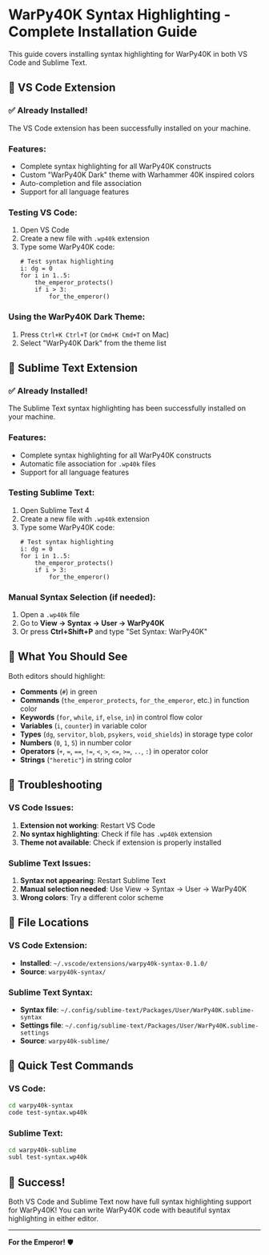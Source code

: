 # WarPy40K Syntax Highlighting - Complete Installation Guide

This guide covers installing syntax highlighting for WarPy40K in both VS Code and Sublime Text.

## 🎨 VS Code Extension

### ✅ **Already Installed!**
The VS Code extension has been successfully installed on your machine.

### **Features:**
- Complete syntax highlighting for all WarPy40K constructs
- Custom "WarPy40K Dark" theme with Warhammer 40K inspired colors
- Auto-completion and file association
- Support for all language features

### **Testing VS Code:**
1. Open VS Code
2. Create a new file with `.wp40k` extension
3. Type some WarPy40K code:
   ```warpy40k
   # Test syntax highlighting
   i: dg = 0
   for i in 1..5:
       the_emperor_protects()
       if i > 3:
           for_the_emperor()
   ```

### **Using the WarPy40K Dark Theme:**
1. Press `Ctrl+K Ctrl+T` (or `Cmd+K Cmd+T` on Mac)
2. Select "WarPy40K Dark" from the theme list

## 🎨 Sublime Text Extension

### ✅ **Already Installed!**
The Sublime Text syntax highlighting has been successfully installed on your machine.

### **Features:**
- Complete syntax highlighting for all WarPy40K constructs
- Automatic file association for `.wp40k` files
- Support for all language features

### **Testing Sublime Text:**
1. Open Sublime Text 4
2. Create a new file with `.wp40k` extension
3. Type some WarPy40K code:
   ```warpy40k
   # Test syntax highlighting
   i: dg = 0
   for i in 1..5:
       the_emperor_protects()
       if i > 3:
           for_the_emperor()
   ```

### **Manual Syntax Selection (if needed):**
1. Open a `.wp40k` file
2. Go to **View → Syntax → User → WarPy40K**
3. Or press **Ctrl+Shift+P** and type "Set Syntax: WarPy40K"

## 🎯 **What You Should See**

Both editors should highlight:
- **Comments** (`#`) in green
- **Commands** (`the_emperor_protects`, `for_the_emperor`, etc.) in function color
- **Keywords** (`for`, `while`, `if`, `else`, `in`) in control flow color
- **Variables** (`i`, `counter`) in variable color
- **Types** (`dg`, `servitor`, `blob`, `psykers`, `void_shields`) in storage type color
- **Numbers** (`0`, `1`, `5`) in number color
- **Operators** (`+`, `=`, `==`, `!=`, `<`, `>`, `<=`, `>=`, `..`, `:`) in operator color
- **Strings** (`"heretic"`) in string color

## 🔧 **Troubleshooting**

### VS Code Issues:
1. **Extension not working**: Restart VS Code
2. **No syntax highlighting**: Check if file has `.wp40k` extension
3. **Theme not available**: Check if extension is properly installed

### Sublime Text Issues:
1. **Syntax not appearing**: Restart Sublime Text
2. **Manual selection needed**: Use View → Syntax → User → WarPy40K
3. **Wrong colors**: Try a different color scheme

## 📁 **File Locations**

### VS Code Extension:
- **Installed**: `~/.vscode/extensions/warpy40k-syntax-0.1.0/`
- **Source**: `warpy40k-syntax/`

### Sublime Text Syntax:
- **Syntax file**: `~/.config/sublime-text/Packages/User/WarPy40K.sublime-syntax`
- **Settings file**: `~/.config/sublime-text/Packages/User/WarPy40K.sublime-settings`
- **Source**: `warpy40k-sublime/`

## 🚀 **Quick Test Commands**

### VS Code:
```bash
cd warpy40k-syntax
code test-syntax.wp40k
```

### Sublime Text:
```bash
cd warpy40k-sublime
subl test-syntax.wp40k
```

## 🎉 **Success!**

Both VS Code and Sublime Text now have full syntax highlighting support for WarPy40K! You can write WarPy40K code with beautiful syntax highlighting in either editor.

---

**For the Emperor!** 🛡️ 